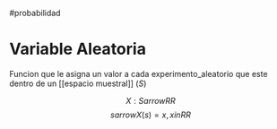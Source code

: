 #probabilidad
# Variable Aleatoria

Funcion que le asigna un valor a cada experimento_aleatorio que este dentro de un [[espacio muestral]] ($S$)

$$X : S arrow RR$$
$$s arrow X(s)=x, x in RR$$
